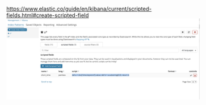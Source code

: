 
https://www.elastic.co/guide/en/kibana/current/scripted-fields.html#create-scripted-field
![image4](https://github.com/TomonoriSoejima/Tejun/blob/master/Kibana/scripted_field_kibana.png?raw=true "profiler")
